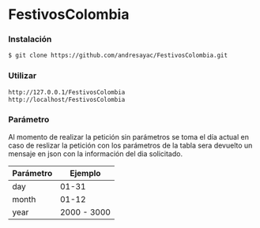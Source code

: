 # FestivosColombia

### Instalación

```sh
$ git clone https://github.com/andresayac/FestivosColombia.git
```

### Utilizar

```sh
http://127.0.0.1/FestivosColombia
http://localhost/FestivosColombia
```

### Parámetro
Al momento de realizar la petición sin parámetros se toma el día actual en caso de reslizar la petición con los parámetros de la tabla sera devuelto un mensaje en json con la información del dia solicitado.

| Parámetro | Ejemplo |
| ------ | ------ |
| day | 01-31 |
| month | 01-12 |
| year | 2000 - 3000 |

